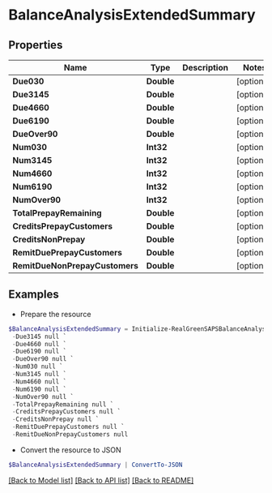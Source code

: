 # BalanceAnalysisExtendedSummary
## Properties

Name | Type | Description | Notes
------------ | ------------- | ------------- | -------------
**Due030** | **Double** |  | [optional] 
**Due3145** | **Double** |  | [optional] 
**Due4660** | **Double** |  | [optional] 
**Due6190** | **Double** |  | [optional] 
**DueOver90** | **Double** |  | [optional] 
**Num030** | **Int32** |  | [optional] 
**Num3145** | **Int32** |  | [optional] 
**Num4660** | **Int32** |  | [optional] 
**Num6190** | **Int32** |  | [optional] 
**NumOver90** | **Int32** |  | [optional] 
**TotalPrepayRemaining** | **Double** |  | [optional] 
**CreditsPrepayCustomers** | **Double** |  | [optional] 
**CreditsNonPrepay** | **Double** |  | [optional] 
**RemitDuePrepayCustomers** | **Double** |  | [optional] 
**RemitDueNonPrepayCustomers** | **Double** |  | [optional] 

## Examples

- Prepare the resource
```powershell
$BalanceAnalysisExtendedSummary = Initialize-RealGreenSAPSBalanceAnalysisExtendedSummary  -Due030 null `
 -Due3145 null `
 -Due4660 null `
 -Due6190 null `
 -DueOver90 null `
 -Num030 null `
 -Num3145 null `
 -Num4660 null `
 -Num6190 null `
 -NumOver90 null `
 -TotalPrepayRemaining null `
 -CreditsPrepayCustomers null `
 -CreditsNonPrepay null `
 -RemitDuePrepayCustomers null `
 -RemitDueNonPrepayCustomers null
```

- Convert the resource to JSON
```powershell
$BalanceAnalysisExtendedSummary | ConvertTo-JSON
```

[[Back to Model list]](../README.md#documentation-for-models) [[Back to API list]](../README.md#documentation-for-api-endpoints) [[Back to README]](../README.md)

